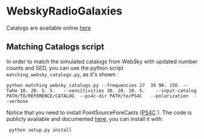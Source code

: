 # WebskyRadioGalaxies

Catalogs  are available online 
[here](https://portal.nersc.gov/project/sobs/users/Radio_WebSky/matched_catalogs/)

## Matching Catalogs script 

In order to match the simulated catalogs from WebSky with updated number counts and SED, you can use the python script `matching_websky_catalogs.py`, as it's shown : 

```
python matching_websky_catalogs.py --frequencies 27  39 90. 150. --fwhm 10. 20. 5. 5.   --sensitivities 30. 20. 10. 5.    --input-catalog PATH/TO/REFERENCE/CATALOG  --ps4c-dir PATH/to/PS4C   --polarization  --verbose
```


Notice that you need to install PointSourceForeCasts ([PS4C](https://gitlab.com/giuse.puglisi/PS4C.git) ). 
The code is publicly available and documented [here](http://giuspugl.github.io/ps4c/index.html), you can install it with:  

```
 python setup.py install
```



